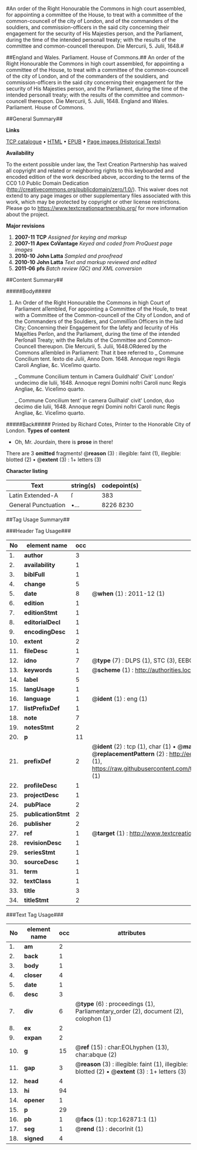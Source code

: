 #An order of the Right Honourable the Commons in high court assembled, for appointing a committee of the House, to treat with a committee of the common-councell of the city of London, and of the commanders of the souldiers, and commission-officers in the said city concerning their engagement for the security of His Majesties person, and the Parliament, during the time of the intended personall treaty; with the results of the committee and common-councell thereupon. Die Mercurii, 5. Julii, 1648.#

##England and Wales. Parliament. House of Commons.##
An order of the Right Honourable the Commons in high court assembled, for appointing a committee of the House, to treat with a committee of the common-councell of the city of London, and of the commanders of the souldiers, and commission-officers in the said city concerning their engagement for the security of His Majesties person, and the Parliament, during the time of the intended personall treaty; with the results of the committee and common-councell thereupon. Die Mercurii, 5. Julii, 1648.
England and Wales. Parliament. House of Commons.

##General Summary##

**Links**

[TCP catalogue](http://www.ota.ox.ac.uk/tcp/)  • 
[HTML](http://tei.it.ox.ac.uk/tcp/Texts-HTML/free/A83/A83775.html)  • 
[EPUB](http://tei.it.ox.ac.uk/tcp/Texts-EPUB/free/A83/A83775.epub) • 
[Page images (Historical Texts)](https://historicaltexts.jisc.ac.uk/eebo-99869707e)

**Availability**

To the extent possible under law, the Text Creation Partnership has waived all copyright and related or neighboring rights to this keyboarded and encoded edition of the work described above, according to the terms of the CC0 1.0 Public Domain Dedication (http://creativecommons.org/publicdomain/zero/1.0/). This waiver does not extend to any page images or other supplementary files associated with this work, which may be protected by copyright or other license restrictions. Please go to https://www.textcreationpartnership.org/ for more information about the project.

**Major revisions**

1. __2007-11__ __TCP__ *Assigned for keying and markup*
1. __2007-11__ __Apex CoVantage__ *Keyed and coded from ProQuest page images*
1. __2010-10__ __John Latta__ *Sampled and proofread*
1. __2010-10__ __John Latta__ *Text and markup reviewed and edited*
1. __2011-06__ __pfs__ *Batch review (QC) and XML conversion*

##Content Summary##

#####Body#####

1. An Order of the Right Honourable the Commons in high Court of Parliament aſſembled, For appointing a Committee of the Houſe, to treat with a Committee of the Common-councell of the City of London, and of the Commanders of the Souldiers, and Commiſſion Officers in the ſaid City; Concerning their Engagement for the ſafety and ſecurity of His Majeſties Perſon, and the Parliament, during the time of the intended Perſonall Treaty; with the Reſults of the Committee and Common-Councell thereupon.
Die Mercurii, 5. Julii, 1648.ORdered by the Commons aſſembled in Parliament: That it bee referred to
    _ Commune Concilium tent. ſexto die Julii, Anno Dom. 1648. Annoque regni Regis Caroli Angliae, &c. Viceſimo quarto.

    _ Commune Concilium tentum in Camera Guildhald' Civit' London' undecimo die Iulii, 1648. Annoque regni Domini noſtri Caroli nunc Regis Angliae, &c. Viceſimo quarto.

    _ Commune Concilium tent' in camera Guilhald' civit' London, duo decimo die Iulii, 1648. Annoque regni Domini noſtri Caroli nunc Regis Angliae, &c. Viceſimo quarto.

#####Back#####
Printed by Richard Cotes, Printer to the Honorable City of London.
**Types of content**

  * Oh, Mr. Jourdain, there is **prose** in there!

There are 3 **omitted** fragments! 
 @__reason__ (3) : illegible: faint (1), illegible: blotted (2)  •  @__extent__ (3) : 1+ letters (3)

**Character listing**


|Text|string(s)|codepoint(s)|
|---|---|---|
|Latin Extended-A|ſ|383|
|General Punctuation|•…|8226 8230|

##Tag Usage Summary##

###Header Tag Usage###

|No|element name|occ|attributes|
|---|---|---|---|
|1.|__author__|3||
|2.|__availability__|1||
|3.|__biblFull__|1||
|4.|__change__|5||
|5.|__date__|8| @__when__ (1) : 2011-12 (1)|
|6.|__edition__|1||
|7.|__editionStmt__|1||
|8.|__editorialDecl__|1||
|9.|__encodingDesc__|1||
|10.|__extent__|2||
|11.|__fileDesc__|1||
|12.|__idno__|7| @__type__ (7) : DLPS (1), STC (3), EEBO-CITATION (1), PROQUEST (1), VID (1)|
|13.|__keywords__|1| @__scheme__ (1) : http://authorities.loc.gov/ (1)|
|14.|__label__|5||
|15.|__langUsage__|1||
|16.|__language__|1| @__ident__ (1) : eng (1)|
|17.|__listPrefixDef__|1||
|18.|__note__|7||
|19.|__notesStmt__|2||
|20.|__p__|11||
|21.|__prefixDef__|2| @__ident__ (2) : tcp (1), char (1)  •  @__matchPattern__ (2) : ([0-9\-]+):([0-9IVX]+) (1), (.+) (1)  •  @__replacementPattern__ (2) : http://eebo.chadwyck.com/downloadtiff?vid=$1&page=$2 (1), https://raw.githubusercontent.com/textcreationpartnership/Texts/master/tcpchars.xml#$1 (1)|
|22.|__profileDesc__|1||
|23.|__projectDesc__|1||
|24.|__pubPlace__|2||
|25.|__publicationStmt__|2||
|26.|__publisher__|2||
|27.|__ref__|1| @__target__ (1) : http://www.textcreationpartnership.org/docs/. (1)|
|28.|__revisionDesc__|1||
|29.|__seriesStmt__|1||
|30.|__sourceDesc__|1||
|31.|__term__|1||
|32.|__textClass__|1||
|33.|__title__|3||
|34.|__titleStmt__|2||


###Text Tag Usage###

|No|element name|occ|attributes|
|---|---|---|---|
|1.|__am__|2||
|2.|__back__|1||
|3.|__body__|1||
|4.|__closer__|4||
|5.|__date__|1||
|6.|__desc__|3||
|7.|__div__|6| @__type__ (6) : proceedings (1), Parliamentary_order (2), document (2), colophon (1)|
|8.|__ex__|2||
|9.|__expan__|2||
|10.|__g__|15| @__ref__ (15) : char:EOLhyphen (13), char:abque (2)|
|11.|__gap__|3| @__reason__ (3) : illegible: faint (1), illegible: blotted (2)  •  @__extent__ (3) : 1+ letters (3)|
|12.|__head__|4||
|13.|__hi__|94||
|14.|__opener__|1||
|15.|__p__|29||
|16.|__pb__|1| @__facs__ (1) : tcp:162871:1 (1)|
|17.|__seg__|1| @__rend__ (1) : decorInit (1)|
|18.|__signed__|4||
